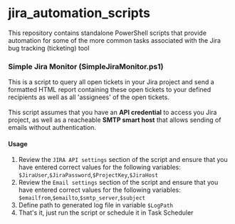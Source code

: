 # jira_automation_scripts
This repository contains standalone PowerShell scripts that provide automation for some of the more common tasks associated with the Jira bug tracking (ticketing) tool

### Simple Jira Monitor (SimpleJiraMonitor.ps1)
This is a script to query all open tickets in your Jira project and send a formatted HTML report containing these open tickets to your defined recipients as well as all 'assignees' of the open tickets.<br><br>
This script assumes that you have an <b>API credential</b> to access you Jira project, as well as a reacheable <b>SMTP smart host</b> that allows sending of emails without authentication.
#### Usage
1. Review the `JIRA API settings` section of the script and ensure that you have entered correct values for the following variables: `$JiraUser`,`$JiraPassword`,`$ProjectKey`,`$JiraHost`
2. Review the `Email settings` section of the script and ensure that you have entered correct values for the following variables: `$emailfrom`,`$emailto`,`$smtp_server`,`$subject`
3. Define path to generated log file in variable `$LogPath`
4. That's it, just run the script or schedule it in Task Scheduler

